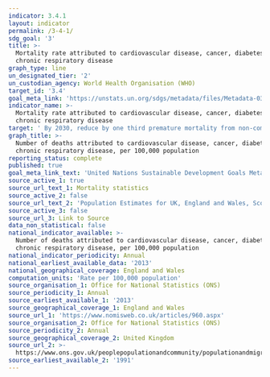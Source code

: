 ```yaml
---
indicator: 3.4.1
layout: indicator
permalink: /3-4-1/
sdg_goal: '3'
title: >-
  Mortality rate attributed to cardiovascular disease, cancer, diabetes or
  chronic respiratory disease
graph_type: line
un_designated_tier: '2'
un_custodian_agency: World Health Organisation (WHO)
target_id: '3.4'
goal_meta_link: 'https://unstats.un.org/sdgs/metadata/files/Metadata-03-04-01.pdf'
indicator_name: >-
  Mortality rate attributed to cardiovascular disease, cancer, diabetes or
  chronic respiratory disease
target: ' By 2030, reduce by one third premature mortality from non-communicable diseases through prevention and treatment and promote mental health and well-being'
graph_title: >-
  Number of deaths attributed to cardiovascular disease, cancer, diabetes or
  chronic respiratory disease, per 100,000 population
reporting_status: complete
published: true
goal_meta_link_text: 'United Nations Sustainable Development Goals Metadata: 3.4.1'
source_active_1: true
source_url_text_1: Mortality statistics
source_active_2: false
source_url_text_2: 'Population Estimates for UK, England and Wales, Scotland and Northern Ireland'
source_active_3: false
source_url_3: Link to Source
data_non_statistical: false
national_indicator_available: >-
  Number of deaths attributed to cardiovascular disease, cancer, diabetes or
  chronic respiratory disease, per 100,000 population
national_indicator_periodicity: Annual
national_earliest_available_data: '2013'
national_geographical_coverage: England and Wales
computation_units: 'Rate per 100,000 population'
source_organisation_1: Office for National Statistics (ONS)
source_periodicity_1: Annual
source_earliest_available_1: '2013'
source_geographical_coverage_1: England and Wales
source_url_1: 'https://www.nomisweb.co.uk/articles/960.aspx'
source_organisation_2: Office for National Statistics (ONS)
source_periodicity_2: Annual
source_geographical_coverage_2: United Kingdom
source_url_2: >-
  https://www.ons.gov.uk/peoplepopulationandcommunity/populationandmigration/populationestimates/datasets/populationestimatesforukenglandandwalesscotlandandnorthernireland
source_earliest_available_2: '1991'
---
```

